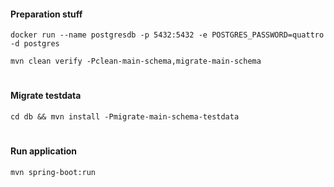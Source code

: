 #### Preparation stuff
`docker run --name postgresdb -p 5432:5432 -e POSTGRES_PASSWORD=quattro -d postgres`

`mvn clean verify -Pclean-main-schema,migrate-main-schema`

#
#### Migrate testdata
`cd db && mvn install -Pmigrate-main-schema-testdata`

#
#### Run application
`mvn spring-boot:run`

